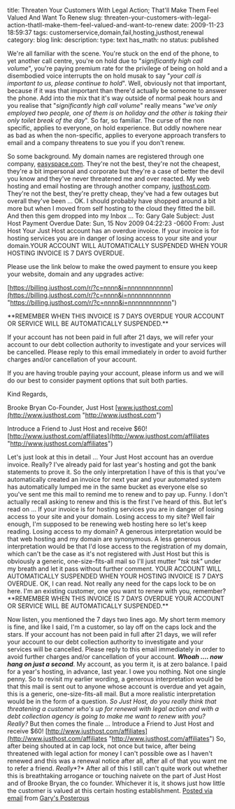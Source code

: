 title: Threaten Your Customers With Legal Action; That'll Make Them Feel Valued And Want To Renew 
slug: threaten-your-customers-with-legal-action-thatll-make-them-feel-valued-and-want-to-renew
date: 2009-11-23 18:59:37
tags: customerservice,domain,fail,hosting,justhost,renewal
category: blog
link: 
description: 
type: text
has_math: no
status: published

We're all familiar with the scene. You're stuck on the end of the phone, to yet another call centre, you're on hold due to "*significantly high call volume*", you're paying premium rate for the privilege of being on hold and a disembodied voice interrupts the on hold musak to say "*your call is important to us, please continue to hold*".
Well, obviously not that important, because if it was that important than there'd actually be someone to answer the phone. Add into the mix that it's way outside of normal peak hours and you realise that "*significantly high call volume*" really means "*we've only employed two people, one of them is on holiday and the other is taking their only toilet break of the day*".
So far, so familiar. The curse of the non specific, applies to everyone, on hold experience. But oddly nowhere near as bad as when the non-specific, applies to everyone approach transfers to email and a company threatens to sue you if you don't renew.

<!-- TEASER_END -->

So some background. My domain names are registered through one company, [easyspace.com](http://www.easyspace.com/ "http://www.easyspace.com/"). They're not the best, they're not the cheapest, they're a bit impersonal and corporate but they're a case of better the devil you know and they've never threatened me and over reacted. My web hosting and email hosting are through another company, [justhost.com](http://www.justhost.com/ "http://www.justhost.com/"). They're not the best, they're pretty cheap, they've had a few outages but overall they've been ... OK. I should probably have shopped around a bit more but when I moved from self hosting to the cloud they fitted the bill.
And then this gem dropped into my Inbox ...
To: Gary Gale
Subject: Just Host Payment Overdue
Date: Sun, 15 Nov 2009 04:22:23 -0600
From: Just Host
Your Just Host account has an overdue invoice. If your invoice is for hosting services you are in danger of losing access to your site and your domain.YOUR ACCOUNT WILL AUTOMATICALLY SUSPENDED WHEN YOUR HOSTING INVOICE IS 7 DAYS OVERDUE.

Please use the link below to make the owed payment to ensure you keep your website, domain and any upgrades active:

[https://billing.justhost.com/r/?c=nnnn&i=nnnnnnnnnnnn](https://billing.justhost.com/r/?c=nnnn&i=nnnnnnnnnnnn "https://billing.justhost.com/r/?c=nnnn&i=nnnnnnnnnnnn")

\*\*REMEMBER WHEN THIS INVOICE IS 7 DAYS OVERDUE YOUR ACCOUNT OR SERVICE WILL BE AUTOMATICALLY SUSPENDED.\*\*

If your account has not been paid in full after 21 days, we will refer your account to our debt collection authority to investigate and your services will be cancelled. Please reply to this email immediately in order to avoid further charges and/or cancellation of your account.

If you are having trouble paying your account, please inform us and we will do our best to consider payment options that suit both parties.

Kind Regards,

Brooke Bryan
Co-Founder, Just Host
[www.justhost.com](http://www.justhost.com "http://www.justhost.com")

Introduce a Friend to Just Host and receive $60!
[http://www.justhost.com/affiliates](http://www.justhost.com/affiliates "http://www.justhost.com/affiliates")

Let's just look at this in detail ...
Your Just Host account has an overdue invoice.
Really? I've already paid for last year's hosting and got the bank statements to prove it. So the only interpretation I have of this is that you've automatically created an invoice for next year and your automated system has automatically lumped me in the same bucket as everyone else so you've sent me this mail to remind me to renew and to pay up. Funny. I don't actually recall asking to renew and this is the first I've heard of this. But let's read on ...
If your invoice is for hosting services you are in danger of losing access to your site and your domain.
Losing access to my site? Well fair enough, I'm supposed to be renewing web hosting here so let's keep reading.
Losing access to my domain? A generous interpretation would be that web hosting and my domain are synonymous. A less generous interpretation would be that I'd lose access to the registration of my domain, which can't be the case as it's not registered with Just Host but this is obviously a generic, one-size-fits-all mail so I'll just mutter "*tsk tsk"* under my breath and let it pass without further comment.
YOUR ACCOUNT WILL AUTOMATICALLY SUSPENDED WHEN YOUR HOSTING INVOICE IS 7 DAYS OVERDUE.
OK, I can read. Not really any need for the caps lock to be on here. I'm an existing customer, one you want to renew with you, remember?
\*\*REMEMBER WHEN THIS INVOICE IS 7 DAYS OVERDUE YOUR ACCOUNT OR SERVICE WILL BE AUTOMATICALLY SUSPENDED.\*\*

Now listen, you mentioned the 7 days two lines ago. My short term memory is fine, and like I said, I'm a customer, so lay off on the caps lock and the stars.
If your account has not been paid in full after 21 days, we will refer your account to our debt collection authority to investigate and your services will be cancelled. Please reply to this email immediately in order to avoid further charges and/or cancellation of your account.
***Whoah .... now hang on just a second***. My account, as you term it, is at zero balance. I paid for a year's hosting, in advance, last year. I owe you nothing. Not one single penny. So to revisit my earlier wording, a generous interpretation would be that this mail is sent out to anyone whose account is overdue and yet again, this is a generic, one-size-fits-all mail.
But a more realistic interpretation would be in the form of a question. *So Just Host, do you really think that threatening a customer who's up for renewal with legal action and with a debt collection agency is going to make me want to renew with you? Really?*
But then comes the finale ...
Introduce a Friend to Just Host and receive $60!
[http://www.justhost.com/affiliates](http://www.justhost.com/affiliates "http://www.justhost.com/affiliates")
So, after being shouted at in cap lock, not once but twice, after being threatened with legal action for money I can't possible owe as I haven't renewed and this was a renewal notice after all, after all of that you want me to refer a friend. *Really**?*
After all of this I still can't quite work out whether this is breathtaking arrogance or touching naivete on the part of Just Host and of Brooke Bryan, the co founder. Whichever it is, it shows just how little the customer is valued at this certain hosting establishment.
[Posted via email](http://posterous.com "http://posterous.com") from [Gary's Posterous](http://vicchi.posterous.com/threaten-your-customers-with-legal-action-tha "http://vicchi.posterous.com/threaten-your-customers-with-legal-action-tha")



